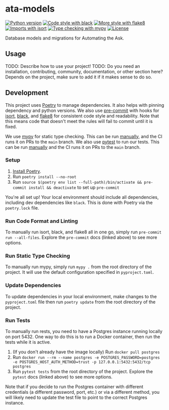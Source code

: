 # ata-models

<!-- [![Release](https://img.shields.io/github/v/release/LocalAtBrown/ata-models)](https://img.shields.io/github/v/release/LocalAtBrown/ata-models) -->
<!-- [![Build status](https://img.shields.io/github/workflow/status/LocalAtBrown/ata-models/merge-to-main)](https://img.shields.io/github/workflow/status/LocalAtBrown/ata-models/merge-to-main) -->

[![Python version](https://img.shields.io/badge/python_version-3.10-blue)](https://github.com/psf/black)
[![Code style with black](https://img.shields.io/badge/code_style-black-000000.svg)](https://github.com/psf/black)
[![More style with flake8](https://img.shields.io/badge/code_style-flake8-blue)](https://flake8.pycqa.org)
[![Imports with isort](https://img.shields.io/badge/%20imports-isort-blue)](https://pycqa.github.io/isort/)
[![Type checking with mypy](https://img.shields.io/badge/type_checker-mypy-blue)](https://mypy.readthedocs.io)
[![License](https://img.shields.io/github/license/LocalAtBrown/ata-models)](https://img.shields.io/github/license/LocalAtBrown/ata-models)

Database models and migrations for Automating the Ask.

## Usage

TODO: Describe how to use your project!
TODO: Do you need an installation, contributing, community, documentation, or other section here?
Depends on the project, make sure to add it if it makes sense to do so.

## Development

This project uses [Poetry](https://python-poetry.org/) to manage dependencies. It also helps with pinning dependency and python
versions. We also use [pre-commit](https://pre-commit.com/) with hooks for [isort](https://pycqa.github.io/isort/),
[black](https://github.com/psf/black), and [flake8](https://flake8.pycqa.org/en/latest/) for consistent code style and
readability. Note that this means code that doesn't meet the rules will fail to commit until it is fixed.

We use [mypy](https://mypy.readthedocs.io/en/stable/index.html) for static type checking. This can be run [manually](#run-static-type-checking),
and the CI runs it on PRs to the `main` branch. We also use [pytest](https://docs.pytest.org/en/7.2.x/) to run our tests.
This can be run [manually](#run-tests) and the CI runs it on PRs to the `main` branch.

### Setup

1. [Install Poetry](https://python-poetry.org/docs/#installation).
2. Run `poetry install --no-root`
3. Run `source $(poetry env list --full-path)/bin/activate && pre-commit install && deactivate` to set up `pre-commit`

You're all set up! Your local environment should include all dependencies, including dev dependencies like `black`.
This is done with Poetry via the `poetry.lock` file.

### Run Code Format and Linting

To manually run isort, black, and flake8 all in one go, simply run `pre-commit run --all-files`. Explore the `pre-commit` docs (linked above)
to see more options.

### Run Static Type Checking

To manually run mypy, simply run `mypy .` from the root directory of the project. It will use the default configuration
specified in `pyproject.toml`.

### Update Dependencies

To update dependencies in your local environment, make changes to the `pyproject.toml` file then run `poetry update` from the root directory of the project.

### Run Tests

To manually run rests, you need to have a Postgres instance running locally on port 5432. One way to do this
is to run a Docker container, then run the tests while it is active.

1. (If you don't already have the image locally) Run `docker pull postgres`
2. Run `docker run --rm --name postgres -e POSTGRES_PASSWORD=postgres -e POSTGRES_HOST_AUTH_METHOD=trust -p 127.0.0.1:5432:5432/tcp postgres`
3. Run `pytest tests` from the root directory of the project. Explore the `pytest` docs (linked above)
to see more options.

Note that if you decide to run the Postgres container with different credentials (a different password, port, etc.) or
via a different method, you will likely need to update the test file to point to the correct Postgres instance.
